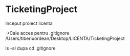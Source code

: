# TicketingProject
Inceput proiect licenta

->Cale acces pentru .gitignore
/Users/tiberiuordean/Desktop/LICENTA/TicketingProject

ls -al dupa cd .gitignore